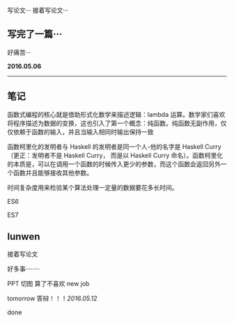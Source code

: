 写论文···
接着写论文···

写完了一篇···
---
好痛苦···


**2016.05.06**

---
笔记
---
函数式编程的核心就是借助形式化数学来描述逻辑：lambda 运算。数学家们喜欢将程序描述为数据的变换，这也引入了第一个概念：纯函数。纯函数无副作用，仅仅依赖于函数的输入，并且当输入相同时输出保持一致

函数柯里化的发明者与 Haskell 的发明者是同一个人-他的名字是 Haskell Curry（更正：发明者不是 Haskell Curry， 而是以 Haskell Curry 命名）。函数柯里化的本质是，可以在调用一个函数的时候传入更少的参数，而这个函数会返回另外一个函数并且能够接收其他参数。

时间复杂度用来检验某个算法处理一定量的数据要花多长时间。

ES6

ES7


lunwen 
---
接着写论文

好多事········

PPT  切图 算了不喜欢  new job


tomorrow  答辩！！！*2016.05.12*

done